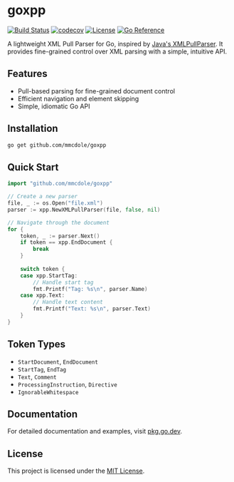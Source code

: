 # goxpp

[![Build Status](https://github.com/mmcdole/goxpp/actions/workflows/ci.yml/badge.svg)](https://github.com/mmcdole/goxpp/actions/workflows/ci.yml)
[![codecov](https://codecov.io/gh/mmcdole/goxpp/branch/master/graph/badge.svg)](https://codecov.io/gh/mmcdole/goxpp)
[![License](http://img.shields.io/:license-mit-blue.svg)](http://doge.mit-license.org)
[![Go Reference](https://pkg.go.dev/badge/github.com/mmcdole/goxpp.svg)](https://pkg.go.dev/github.com/mmcdole/goxpp)

A lightweight XML Pull Parser for Go, inspired by [Java's XMLPullParser](http://www.xmlpull.org/v1/download/unpacked/doc/quick_intro.html). It provides fine-grained control over XML parsing with a simple, intuitive API.

## Features

- Pull-based parsing for fine-grained document control
- Efficient navigation and element skipping
- Simple, idiomatic Go API

## Installation

```bash
go get github.com/mmcdole/goxpp
```

## Quick Start

```go
import "github.com/mmcdole/goxpp"

// Create a new parser
file, _ := os.Open("file.xml")
parser := xpp.NewXMLPullParser(file, false, nil)

// Navigate through the document
for {
    token, _ := parser.Next()
    if token == xpp.EndDocument {
        break
    }
    
    switch token {
    case xpp.StartTag:
        // Handle start tag
        fmt.Printf("Tag: %s\n", parser.Name)
    case xpp.Text:
        // Handle text content
        fmt.Printf("Text: %s\n", parser.Text)
    }
}
```

## Token Types

- `StartDocument`, `EndDocument`
- `StartTag`, `EndTag`
- `Text`, `Comment`
- `ProcessingInstruction`, `Directive`
- `IgnorableWhitespace`

## Documentation

For detailed documentation and examples, visit [pkg.go.dev](https://pkg.go.dev/github.com/mmcdole/goxpp).

## License

This project is licensed under the [MIT License](LICENSE).
